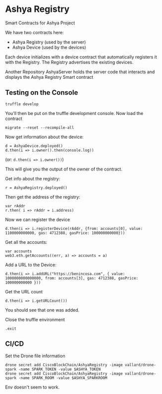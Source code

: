 # Ashya Registry

Smart Contracts for Ashya Project

We have two contracts here:

* Ashya Registry (used by the server)
* Ashya Device (used by the devices)

Each device initializes with a device contract that automatically registers it with the Registry.  The Registry advertises the existing devices.

Another Repository AshyaServer holds the server code that interacts and displays the Ashya Registry Smart contract


## Testing on the Console

```
truffle develop
```
You'll then be put on the truffle development console.  Now load the contract

```
migrate --reset --recompile-all
```

Now get information about the device: 

```
d = AshyaDevice.deployed()
d.then(i => i.owner().then(console.log))
```
(or: ```d.then(i => i.owner())```)

This will give you the output of the owner of the contract.

Get info about the registry:

```
r = AshyaRegistry.deployed()
```
Then get the address of the registry: 

```
var rAddr 
r.then( i => rAddr = i.address)
```
Now we can register the device

```
d.then(i => i.registerDevice(rAddr, {from: accounts[0], value: 1100000000000, gas: 4712388, gasPrice: 100000000000}))
```


Get all the accounts:

```
var accounts
web3.eth.getAccounts((err, a) => accounts = a)
```

Add a URL to the Device: 

```
d.then(i => i.addURL("https://benincosa.com", { value: 1000000000000000, from: accounts[3], gas: 4712388, gasPrice: 100000000000 }))
```

Get the URL count

```
d.then(i => i.getURLCount())
```

You should see that one was added.  

Close the truffle environment

```
.exit
```

## CI/CD

Set the Drone file information

```
drone secret add CiscoBlockChain/AshyaRegistry -image vallard/drone-spark -name SPARK_TOKEN -value $ASHYA_TOKEN
drone secret add CiscoBlockChain/AshyaRegistry -image vallard/drone-spark -name SPARK_ROOM -value $ASHYA_SPARKROOM
```

Env doesn't seem to work.